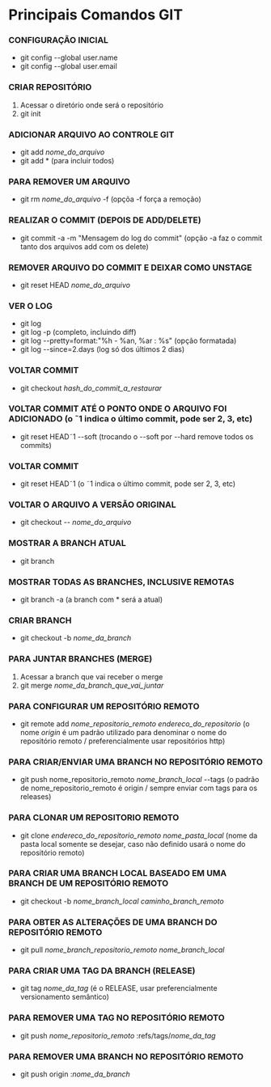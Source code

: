 # Principais Comandos GIT

### CONFIGURAÇÃO INICIAL
- git config --global user.name
- git config --global user.email

### CRIAR REPOSITÓRIO
1) Acessar o diretório onde será o repositório
2) git init

### ADICIONAR ARQUIVO AO CONTROLE GIT
- git add *nome_do_arquivo*
- git add *
(para incluir todos)

### PARA REMOVER UM ARQUIVO
- git rm *nome_do_arquivo* -f (opçõa -f força a remoção)

### REALIZAR O COMMIT (DEPOIS DE ADD/DELETE)
- git commit -a -m "Mensagem do log do commit" (opção -a faz o commit tanto dos arquivos add com os delete)

### REMOVER ARQUIVO DO COMMIT E DEIXAR COMO UNSTAGE
- git reset HEAD *nome_do_arquivo*

### VER O LOG
- git log
- git log -p (completo, incluindo diff)
- git log --pretty=format:"%h - %an, %ar : %s" (opção formatada)
- git log --since=2.days (log só dos últimos 2 dias)

### VOLTAR COMMIT
- git checkout *hash_do_commit_a_restaurar*

### VOLTAR COMMIT ATÉ O PONTO ONDE O ARQUIVO FOI ADICIONADO (o ˜1 indica o último commit, pode ser 2, 3, etc)
- git reset HEAD˜1 --soft (trocando o --soft por --hard remove todos os commits)

### VOLTAR COMMIT
- git reset HEAD˜1 (o ˜1 indica o último commit, pode ser 2, 3, etc)

### VOLTAR O ARQUIVO A VERSÃO ORIGINAL
- git checkout -- *nome_do_arquivo*

### MOSTRAR A BRANCH ATUAL
- git branch

### MOSTRAR TODAS AS BRANCHES, INCLUSIVE REMOTAS
- git branch -a (a branch com * será a atual)

### CRIAR BRANCH
- git checkout -b *nome_da_branch*

### PARA JUNTAR BRANCHES (MERGE)
1) Acessar a branch que vai receber o merge
2) git merge *nome_da_branch_que_vai_juntar*

### PARA CONFIGURAR UM REPOSITÓRIO REMOTO
- git remote add *nome_repositorio_remoto* *endereco_do_repositorio*
(o nome *origin* é um padrão utilizado para denominar o nome do repositório remoto / preferencialmente usar repositórios http)

### PARA CRIAR/ENVIAR UMA BRANCH NO REPOSITÓRIO REMOTO
- git push nome_repositorio_remoto *nome_branch_local* --tags (o padrão de nome_repositorio_remoto é origin / sempre enviar com tags para os releases)

### PARA CLONAR UM REPOSITORIO REMOTO
- git clone *endereco_do_repositorio_remoto* *nome_pasta_local* (nome da pasta local somente se desejar, caso não definido usará o nome do repositório remoto)

### PARA CRIAR UMA BRANCH LOCAL BASEADO EM UMA BRANCH DE UM REPOSITÓRIO REMOTO
- git checkout -b *nome_branch_local* *caminho_branch_remoto*

### PARA OBTER AS ALTERAÇÕES DE UMA BRANCH DO REPOSITÓRIO REMOTO
- git pull *nome_branch_repositorio_remoto* *nome_branch_local*

### PARA CRIAR UMA TAG DA BRANCH (RELEASE)
- git tag *nome_da_tag* (é o RELEASE, usar preferencialmente versionamento semântico)

### PARA REMOVER UMA TAG NO REPOSITÓRIO REMOTO
- git push *nome_repositorio_remoto* :refs/tags/*nome_da_tag*

### PARA REMOVER UMA BRANCH NO REPOSITÓRIO REMOTO
- git push origin :*nome_da_branch*
